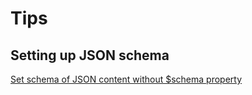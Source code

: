 # Tips

## Setting up JSON schema

[Set schema of JSON content without $schema property](https://github.com/microsoft/monaco-editor/issues/191)
